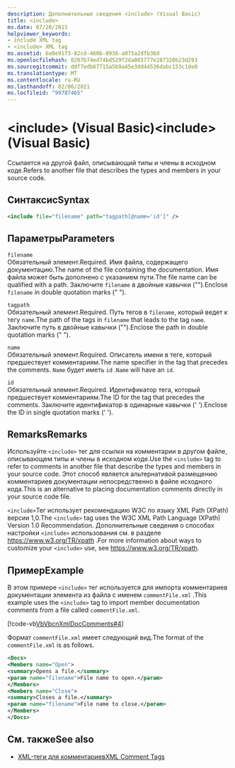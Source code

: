 ```yaml
---
description: Дополнительные сведения <include> (Visual Basic)
title: <include>
ms.date: 07/20/2015
helpviewer_keywords:
- include XML tag
- <include> XML tag
ms.assetid: ba8e9173-82cd-460b-8938-a075a2dfb36d
ms.openlocfilehash: 8207b74ed74bd529f2da865777e287320b23d293
ms.sourcegitcommit: ddf7edb67715a5b9a45e3dd44536dabc153c1de0
ms.translationtype: MT
ms.contentlocale: ru-RU
ms.lasthandoff: 02/06/2021
ms.locfileid: "99787465"
---
```

# <a name="include-visual-basic"></a><span data-ttu-id="ee6b4-103">\<include> (Visual Basic)</span><span class="sxs-lookup"><span data-stu-id="ee6b4-103">\<include> (Visual Basic)</span></span>

<span data-ttu-id="ee6b4-104">Ссылается на другой файл, описывающий типы и члены в исходном коде.</span><span class="sxs-lookup"><span data-stu-id="ee6b4-104">Refers to another file that describes the types and members in your source code.</span></span>  
  
## <a name="syntax"></a><span data-ttu-id="ee6b4-105">Синтаксис</span><span class="sxs-lookup"><span data-stu-id="ee6b4-105">Syntax</span></span>  
  
```xml  
<include file="filename" path="tagpath[@name='id']" />  
```  
  
## <a name="parameters"></a><span data-ttu-id="ee6b4-106">Параметры</span><span class="sxs-lookup"><span data-stu-id="ee6b4-106">Parameters</span></span>  

 `filename`  
 <span data-ttu-id="ee6b4-107">Обязательный элемент.</span><span class="sxs-lookup"><span data-stu-id="ee6b4-107">Required.</span></span> <span data-ttu-id="ee6b4-108">Имя файла, содержащего документацию.</span><span class="sxs-lookup"><span data-stu-id="ee6b4-108">The name of the file containing the documentation.</span></span> <span data-ttu-id="ee6b4-109">Имя файла может быть дополнено с указанием пути.</span><span class="sxs-lookup"><span data-stu-id="ee6b4-109">The file name can be qualified with a path.</span></span> <span data-ttu-id="ee6b4-110">Заключите `filename` в двойные кавычки ("").</span><span class="sxs-lookup"><span data-stu-id="ee6b4-110">Enclose `filename` in double quotation marks (" ").</span></span>  
  
 `tagpath`  
 <span data-ttu-id="ee6b4-111">Обязательный элемент.</span><span class="sxs-lookup"><span data-stu-id="ee6b4-111">Required.</span></span> <span data-ttu-id="ee6b4-112">Путь тегов в `filename`, который ведет к тегу `name`.</span><span class="sxs-lookup"><span data-stu-id="ee6b4-112">The path of the tags in `filename` that leads to the tag `name`.</span></span> <span data-ttu-id="ee6b4-113">Заключите путь в двойные кавычки ("").</span><span class="sxs-lookup"><span data-stu-id="ee6b4-113">Enclose the path in double quotation marks (" ").</span></span>  
  
 `name`  
 <span data-ttu-id="ee6b4-114">Обязательный элемент.</span><span class="sxs-lookup"><span data-stu-id="ee6b4-114">Required.</span></span> <span data-ttu-id="ee6b4-115">Описатель имени в теге, который предшествует комментариям.</span><span class="sxs-lookup"><span data-stu-id="ee6b4-115">The name specifier in the tag that precedes the comments.</span></span> <span data-ttu-id="ee6b4-116">`Name` будет иметь `id` .</span><span class="sxs-lookup"><span data-stu-id="ee6b4-116">`Name` will have an `id`.</span></span>  
  
 `id`  
 <span data-ttu-id="ee6b4-117">Обязательный элемент.</span><span class="sxs-lookup"><span data-stu-id="ee6b4-117">Required.</span></span> <span data-ttu-id="ee6b4-118">Идентификатор тега, который предшествует комментариям.</span><span class="sxs-lookup"><span data-stu-id="ee6b4-118">The ID for the tag that precedes the comments.</span></span> <span data-ttu-id="ee6b4-119">Заключите идентификатор в одинарные кавычки (' ').</span><span class="sxs-lookup"><span data-stu-id="ee6b4-119">Enclose the ID in single quotation marks (' ').</span></span>  
  
## <a name="remarks"></a><span data-ttu-id="ee6b4-120">Remarks</span><span class="sxs-lookup"><span data-stu-id="ee6b4-120">Remarks</span></span>  

 <span data-ttu-id="ee6b4-121">Используйте `<include>` тег для ссылки на комментарии в другом файле, описывающем типы и члены в исходном коде.</span><span class="sxs-lookup"><span data-stu-id="ee6b4-121">Use the `<include>` tag to refer to comments in another file that describe the types and members in your source code.</span></span> <span data-ttu-id="ee6b4-122">Этот способ является альтернативой размещению комментариев документации непосредственно в файле исходного кода.</span><span class="sxs-lookup"><span data-stu-id="ee6b4-122">This is an alternative to placing documentation comments directly in your source code file.</span></span>  
  
 <span data-ttu-id="ee6b4-123">`<include>`Тег использует рекомендацию W3C по языку XML Path (XPath) версии 1,0.</span><span class="sxs-lookup"><span data-stu-id="ee6b4-123">The `<include>` tag uses the W3C XML Path Language (XPath) Version 1.0 Recommendation.</span></span> <span data-ttu-id="ee6b4-124">Дополнительные сведения о способах настройки `<include>` использования см. в разделе <https://www.w3.org/TR/xpath> .</span><span class="sxs-lookup"><span data-stu-id="ee6b4-124">For more information about ways to customize your `<include>` use, see <https://www.w3.org/TR/xpath>.</span></span>  
  
## <a name="example"></a><span data-ttu-id="ee6b4-125">Пример</span><span class="sxs-lookup"><span data-stu-id="ee6b4-125">Example</span></span>  

 <span data-ttu-id="ee6b4-126">В этом примере `<include>` тег используется для импорта комментариев документации элемента из файла с именем `commentFile.xml` .</span><span class="sxs-lookup"><span data-stu-id="ee6b4-126">This example uses the `<include>` tag to import member documentation comments from a file called `commentFile.xml`.</span></span>  
  
 [!code-vb[VbVbcnXmlDocComments#4](~/samples/snippets/visualbasic/VS_Snippets_VBCSharp/VbVbcnXmlDocComments/VB/Class1.vb#4)]  
  
 <span data-ttu-id="ee6b4-127">Формат `commentFile.xml` имеет следующий вид.</span><span class="sxs-lookup"><span data-stu-id="ee6b4-127">The format of the `commentFile.xml` is as follows.</span></span>  
  
```xml  
<Docs>  
<Members name="Open">  
<summary>Opens a file.</summary>  
<param name="filename">File name to open.</param>  
</Members>  
<Members name="Close">  
<summary>Closes a file.</summary>  
<param name="filename">File name to close.</param>  
</Members>  
</Docs>  
```  
  
## <a name="see-also"></a><span data-ttu-id="ee6b4-128">См. также</span><span class="sxs-lookup"><span data-stu-id="ee6b4-128">See also</span></span>

- [<span data-ttu-id="ee6b4-129">XML-теги для комментариев</span><span class="sxs-lookup"><span data-stu-id="ee6b4-129">XML Comment Tags</span></span>](index.md)
